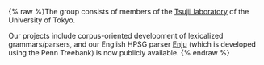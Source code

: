 {% raw %}The group consists of members of the [Tsujii
laboratory](http://www-tsujii.is.s.u-tokyo.ac.jp/) of the University of
Tokyo.

Our projects include corpus-oriented development of lexicalized
grammars/parsers, and our English HPSG parser
[Enju](http://www-tsujii.is.s.u-tokyo.ac.jp/enju/index.html) (which is
developed using the Penn Treebank) is now publicly available.
<update date omitted for speed>{% endraw %}